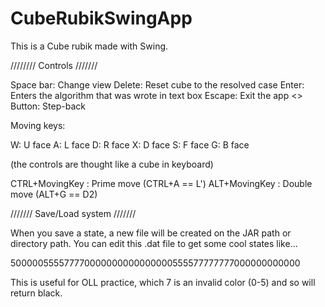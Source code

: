 # CubeRubikSwingApp
This is a Cube rubik made with Swing. 

//////// Controls ///////

Space bar: Change view
Delete: Reset cube to the resolved case
Enter: Enters the algorithm that was wrote in text box
Escape: Exit the app
<> Button: Step-back

Moving keys:

W: U face
A: L face
D: R face
X: D face
S: F face
G: B face

(the controls are thought like a cube in keyboard)

CTRL+MovingKey : Prime move  (CTRL+A == L')
ALT+MovingKey : Double move (ALT+G == D2)

/////// Save/Load system ///////

When you save a state, a new file will be
created on the JAR path or directory path.
You can edit this .dat file to get some
cool states like... 

500000555577770000000000000000555577777777000000000000

This is useful for OLL practice, which 7 is an invalid color (0-5)
and so will return black.
